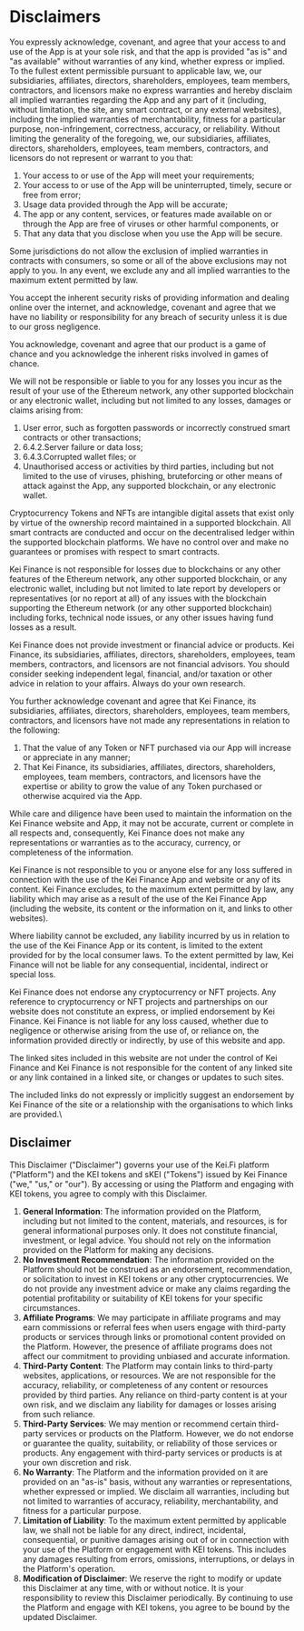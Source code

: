 # Disclaimers

You expressly acknowledge, covenant, and agree that your access to and use of the App is at your sole risk, and that the app is provided "as is" and "as available" without warranties of any kind, whether express or implied. To the fullest extent permissible pursuant to applicable law, we, our subsidiaries, affiliates, directors, shareholders, employees, team members, contractors, and licensors make no express warranties and hereby disclaim all implied warranties regarding the App and any part of it (including, without limitation, the site, any smart contract, or any external websites), including the implied warranties of merchantability, fitness for a particular purpose, non-infringement, correctness, accuracy, or reliability. Without limiting the generality of the foregoing, we, our subsidiaries, affiliates, directors, shareholders, employees, team members, contractors, and licensors do not represent or warrant to you that:

1. Your access to or use of the App will meet your requirements;
2. Your access to or use of the App will be uninterrupted, timely, secure or free from error;
3. Usage data provided through the App will be accurate;
4. The app or any content, services, or features made available on or through the App are free of viruses or other harmful components, or
5. That any data that you disclose when you use the App will be secure.

Some jurisdictions do not allow the exclusion of implied warranties in contracts with consumers, so some or all of the above exclusions may not apply to you. In any event, we exclude any and all implied warranties to the maximum extent permitted by law.

You accept the inherent security risks of providing information and dealing online over the internet, and acknowledge, covenant and agree that we have no liability or responsibility for any breach of security unless it is due to our gross negligence.

You acknowledge, covenant and agree that our product is a game of chance and you acknowledge the inherent risks involved in games of chance.

We will not be responsible or liable to you for any losses you incur as the result of your use of the Ethereum network, any other supported blockchain or any electronic wallet, including but not limited to any losses, damages or claims arising from:

1. User error, such as forgotten passwords or incorrectly construed smart contracts or other transactions;
2. 6.4.2.Server failure or data loss;
3. 6.4.3.Corrupted wallet files; or
4. Unauthorised access or activities by third parties, including but not limited to the use of viruses, phishing, bruteforcing or other means of attack against the App, any supported blockchain, or any electronic wallet.

&#x20;Cryptocurrency Tokens and NFTs are intangible digital assets that exist only by virtue of the ownership record maintained in a supported blockchain. All smart contracts are conducted and occur on the decentralised ledger within the supported blockchain platforms. We have no control over and make no guarantees or promises with respect to smart contracts.

Kei Finance is not responsible for losses due to blockchains or any other features of the Ethereum network, any other supported blockchain, or any electronic wallet, including but not limited to late report by developers or representatives (or no report at all) of any issues with the blockchain supporting the Ethereum network (or any other supported blockchain) including forks, technical node issues, or any other issues having fund losses as a result.

Kei Finance does not provide investment or financial advice or products. Kei Finance, its subsidiaries, affiliates, directors, shareholders, employees, team members, contractors, and licensors are not financial advisors. You should consider seeking independent legal, financial, and/or taxation or other advice in relation to your affairs. Always do your own research.

You further acknowledge covenant and agree that Kei Finance, its subsidiaries, affiliates, directors, shareholders, employees, team members, contractors, and licensors have not made any representations in relation to the following:

1. That the value of any Token or NFT purchased via our App will increase or appreciate in any manner;
2. That Kei Finance, its subsidiaries, affiliates, directors, shareholders, employees, team members, contractors, and licensors have the expertise or ability to grow the value of any Token purchased or otherwise acquired via the App.

While care and diligence have been used to maintain the information on the Kei Finance website and App, it may not be accurate, current or complete in all respects and, consequently, Kei Finance does not make any representations or warranties as to the accuracy, currency, or completeness of the information.

Kei Finance is not responsible to you or anyone else for any loss suffered in connection with the use of the Kei Finance App and website or any of its content. Kei Finance excludes, to the maximum extent permitted by law, any liability which may arise as a result of the use of the Kei Finance  App (including the website, its content or the information on it, and links to other websites).

Where liability cannot be excluded, any liability incurred by us in relation to the use of the Kei Finance App or its content, is limited to the extent provided for by the local consumer laws. To the extent permitted by law, Kei Finance will not be liable for any consequential, incidental, indirect or special loss.

Kei Finance does not endorse any cryptocurrency or NFT projects. Any reference to cryptocurrency or NFT projects and partnerships on our website does not constitute an express, or implied endorsement by Kei Finance. Kei Finance is not liable for any loss caused, whether due to negligence or otherwise arising from the use of, or reliance on, the information provided directly or indirectly, by use of this website and app.

The linked sites included in this website are not under the control of Kei Finance and Kei Finance is not responsible for the content of any linked site or any link contained in a linked site, or changes or updates to such sites.

The included links do not expressly or implicitly suggest an endorsement by Kei Finance of the site or a relationship with the organisations to which links are provided.\


## **Disclaimer**

This Disclaimer ("Disclaimer") governs your use of the Kei.Fi platform ("Platform") and the KEI tokens and sKEI ("Tokens") issued by Kei Finance ("we," "us," or "our"). By accessing or using the Platform and engaging with KEI tokens, you agree to comply with this Disclaimer.

1. **General Information**: The information provided on the Platform, including but not limited to the content, materials, and resources, is for general informational purposes only. It does not constitute financial, investment, or legal advice. You should not rely on the information provided on the Platform for making any decisions.
2. **No Investment Recommendation**: The information provided on the Platform should not be construed as an endorsement, recommendation, or solicitation to invest in KEI tokens or any other cryptocurrencies. We do not provide any investment advice or make any claims regarding the potential profitability or suitability of KEI tokens for your specific circumstances.
3. **Affiliate Programs**: We may participate in affiliate programs and may earn commissions or referral fees when users engage with third-party products or services through links or promotional content provided on the Platform. However, the presence of affiliate programs does not affect our commitment to providing unbiased and accurate information.
4. **Third-Party Content**: The Platform may contain links to third-party websites, applications, or resources. We are not responsible for the accuracy, reliability, or completeness of any content or resources provided by third parties. Any reliance on third-party content is at your own risk, and we disclaim any liability for damages or losses arising from such reliance.
5. **Third-Party Services**: We may mention or recommend certain third-party services or products on the Platform. However, we do not endorse or guarantee the quality, suitability, or reliability of those services or products. Any engagement with third-party services or products is at your own discretion and risk.
6. **No Warranty**: The Platform and the information provided on it are provided on an "as-is" basis, without any warranties or representations, whether expressed or implied. We disclaim all warranties, including but not limited to warranties of accuracy, reliability, merchantability, and fitness for a particular purpose.
7. **Limitation of Liability**: To the maximum extent permitted by applicable law, we shall not be liable for any direct, indirect, incidental, consequential, or punitive damages arising out of or in connection with your use of the Platform or engagement with KEI tokens. This includes any damages resulting from errors, omissions, interruptions, or delays in the Platform's operation.
8. **Modification of Disclaimer**: We reserve the right to modify or update this Disclaimer at any time, with or without notice. It is your responsibility to review this Disclaimer periodically. By continuing to use the Platform and engage with KEI tokens, you agree to be bound by the updated Disclaimer.

&#x20;

